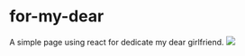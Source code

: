 # for-my-dear

A simple page using react for dedicate my dear girlfriend.
<img src="https://github.com/user-attachments/assets/18f85fc3-b748-4aa1-b7c6-57cd45aaca08" />
